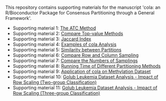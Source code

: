 
This repository contains supporting materials for the manuscript 'cola: an R/Bioconductor Package for Consensus Partitioning through a General Framework'.

- Supporting material 1: [The ATC Method](https://jokergoo.github.io/cola_supplementary/suppl_1_ATC/suppl_1_ATC.html)
- Supporting material 2: [Compare Top-value Methods](https://jokergoo.github.io/cola_supplementary/suppl_2_top_value/suppl_2_top_value.html)
- Supporting material 3: [Jaccard Index](https://jokergoo.github.io/cola_supplementary/suppl_3_Jaccard_index/suppl_3_Jaccard_index.html)
- Supporting material 4: [Examples of cola Analysis](https://jokergoo.github.io/cola_supplementary/suppl_4_report/suppl_4_report.html)
- Supporting material 5: [Similarity between Partitions](https://jokergoo.github.io/cola_supplementary/suppl_5_similarity_between_partitions/suppl_5_similarity_between_partitions.html)
- Supporting material 6: [Compare Row and Column Sampling](https://jokergoo.github.io/cola_supplementary/suppl_6_row_col/suppl_6_row_col.html)
- Supporting material 7: [Compare the Numbers of Samplings](https://jokergoo.github.io/cola_supplementary/suppl_7_nrep/suppl_7_nrep.html)
- Supporting material 8: [Running Time of Different Partitioning Methods](https://jokergoo.github.io/cola_supplementary/suppl_8_running_time/suppl_8_running_time.html)
- Supporting material 9: [Application of cola on Methylation Dataset](https://jokergoo.github.io/cola_supplementary/suppl_9_meth_top_rows/suppl_9_meth_top_rows.html)
- Supporting material 10: [Golub Leukemia Dataset Analysis - Impact of Row Scaling (Two-group Classification)](https://jokergoo.github.io/cola_supplementary/suppl_10_row_scaling_Golub_2groups/suppl_10_row_scaling_Golub_2groups.html)
- Supporting material 11: [Golub Leukemia Dataset Analysis - Impact of Row Scaling (Three-group Classification)](https://jokergoo.github.io/cola_supplementary/suppl_11_row_scaling_Golub_3groups/suppl_11_row_scaling_Golub_3groups.html)
